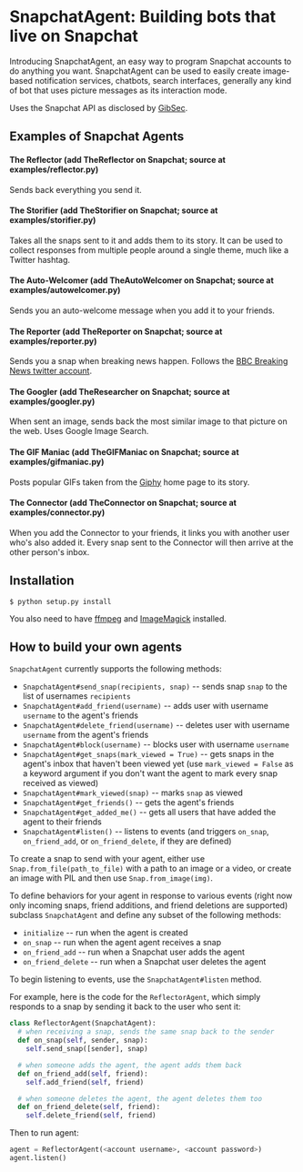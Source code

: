 # SnapchatAgent: Building bots that live on Snapchat

Introducing SnapchatAgent, an easy way to program Snapchat accounts to do anything you want.
SnapchatAgent can be used to easily create image-based notification services, chatbots, search interfaces,
generally any kind of bot that uses picture messages as its interaction mode.

Uses the Snapchat API as disclosed by [GibSec](http://gibsonsec.org/snapchat/fulldisclosure/).

## Examples of Snapchat Agents

#### The Reflector (add TheReflector on Snapchat; source at examples/reflector.py)

Sends back everything you send it.

#### The Storifier (add TheStorifier on Snapchat; source at examples/storifier.py)

Takes all the snaps sent to it and adds them to its story. It can be used to collect responses
from multiple people around a single theme, much like a Twitter hashtag.

#### The Auto-Welcomer (add TheAutoWelcomer on Snapchat; source at examples/autowelcomer.py)

Sends you an auto-welcome message when you add it to your friends.

#### The Reporter (add TheReporter on Snapchat; source at examples/reporter.py)

Sends you a snap when breaking news happen. Follows the [BBC Breaking News twitter account](https://twitter.com/bbcbreaking).

#### The Googler (add TheResearcher on Snapchat; source at examples/googler.py)

When sent an image, sends back the most similar image to that picture on the web. Uses Google Image Search.

#### The GIF Maniac (add TheGIFManiac on Snapchat; source at examples/gifmaniac.py)

Posts popular GIFs taken from the [Giphy](http://giphy.com) home page to its story.

#### The Connector (add TheConnector on Snapchat; source at examples/connector.py)

When you add the Connector to your friends, it links you with another user who's also added it. Every snap sent to the Connector will then arrive at the other person's inbox.

## Installation

    $ python setup.py install

You also need to have [ffmpeg](https://www.ffmpeg.org/) and [ImageMagick](http://www.imagemagick.org/) installed.

## How to build your own agents

`SnapchatAgent` currently supports the following methods:

* `SnapchatAgent#send_snap(recipients, snap)` -- sends snap `snap` to the list of usernames `recipients`
* `SnapchatAgent#add_friend(username)` -- adds user with username `username` to the agent's friends
* `SnapchatAgent#delete_friend(username)` -- deletes user with username `username` from the agent's friends
* `SnapchatAgent#block(username)` -- blocks user with username `username`
* `SnapchatAgent#get_snaps(mark_viewed = True)` -- gets snaps in the agent's inbox that haven't been viewed yet (use `mark_viewed = False` as a keyword argument if you don't want the agent to mark every snap received as viewed)
* `SnapchatAgent#mark_viewed(snap)` -- marks `snap` as viewed
* `SnapchatAgent#get_friends()` -- gets the agent's friends
* `SnapchatAgent#get_added_me()` -- gets all users that have added the agent to their friends
* `SnapchatAgent#listen()` -- listens to events (and triggers `on_snap`, `on_friend_add`, or `on_friend_delete`, if they are defined)

To create a snap to send with your agent, either use `Snap.from_file(path_to_file)` with a path
to an image or a video, or create an image with PIL and then use `Snap.from_image(img)`.

To define behaviors for your agent in response to various events (right now only
incoming snaps, friend additions, and friend deletions are supported) subclass `SnapchatAgent`
and define any subset of the following methods:

* `initialize` -- run when the agent is created
* `on_snap` -- run when the agent agent receives a snap
* `on_friend_add` -- run when a Snapchat user adds the agent
* `on_friend_delete` -- run when a Snapchat user deletes the agent

To begin listening to events, use the `SnapchatAgent#listen` method.

For example, here is the code for the `ReflectorAgent`, which simply responds to a snap by sending it
back to the user who sent it:

```python
class ReflectorAgent(SnapchatAgent):
  # when receiving a snap, sends the same snap back to the sender
  def on_snap(self, sender, snap):
    self.send_snap([sender], snap)

  # when someone adds the agent, the agent adds them back
  def on_friend_add(self, friend):
    self.add_friend(self, friend)

  # when someone deletes the agent, the agent deletes them too
  def on_friend_delete(self, friend):
    self.delete_friend(self, friend)
```

Then to run agent:

```python
agent = ReflectorAgent(<account username>, <account password>)
agent.listen()
```
